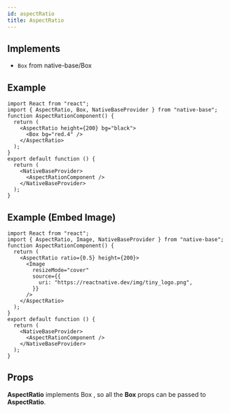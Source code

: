 ```yaml
---
id: aspectRatio
title: AspectRatio
---
```


## Implements

- `Box` from native-base/Box

## Example

```SnackPlayer name=AspectRatio%20Example
import React from "react";
import { AspectRatio, Box, NativeBaseProvider } from "native-base";
function AspectRationComponent() {
  return (
    <AspectRatio height={200} bg="black">
      <Box bg="red.4" />
    </AspectRatio>
  );
}
export default function () {
  return (
    <NativeBaseProvider>
      <AspectRationComponent />
    </NativeBaseProvider>
  );
}
```

## Example (Embed Image)

```SnackPlayer name=AspectRatio%20ExampleEmbedImage
import React from "react";
import { AspectRatio, Image, NativeBaseProvider } from "native-base";
function AspectRationComponent() {
  return (
    <AspectRatio ratio={0.5} height={200}>
      <Image
        resizeMode="cover"
        source={{
          uri: "https://reactnative.dev/img/tiny_logo.png",
        }}
      />
    </AspectRatio>
  );
}
export default function () {
  return (
    <NativeBaseProvider>
      <AspectRationComponent />
    </NativeBaseProvider>
  );
}

```


## Props

**AspectRatio** implements Box , so all the **Box** props can be passed to **AspectRatio**.